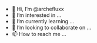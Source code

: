 - 👋 Hi, I’m @archefluxx
- 👀 I’m interested in ...
- 🌱 I’m currently learning ...
- 💞️ I’m looking to collaborate on ...
- 📫 How to reach me ...

<!---
archefluxx/archefluxx is a ✨ special ✨ repository because its `README.md` (this file) appears on your GitHub profile.
You can click the Preview link to take a look at your changes.
--->
